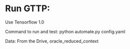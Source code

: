 # Run GTTP: 

Use Tensorflow 1.0 

Command to run and test: python automate.py config.yaml

Data: From the Drive, oracle_reduced_context
